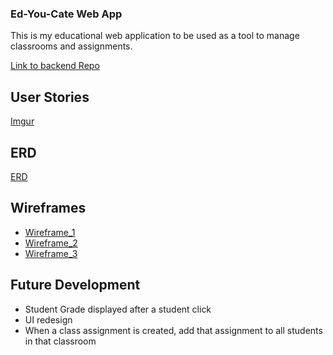 ### Ed-You-Cate Web App
This is my educational web application to be used as a tool to manage classrooms and assignments.

[Link to backend Repo](https://github.com/ajordon/EdYouCate_backend)

## User Stories
[Imgur](http://i.imgur.com/fjEABS7.jpg)

## ERD
[ERD](http://imgur.com/r10UjE3)

## Wireframes
- [Wireframe_1](http://imgur.com/DnOz0Yi)
- [Wireframe_2](http://imgur.com/UmWr2nA)
- [Wireframe_3](http://imgur.com/vgJTEiW)

## Future Development
- Student Grade displayed after a student click
- UI redesign
- When a class assignment is created, add that assignment  to all students in that classroom
